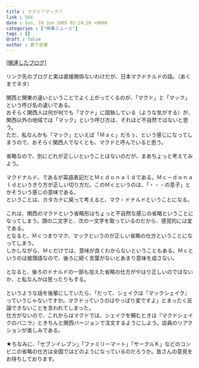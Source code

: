 ```yaml
---
title : マクド？マック？
link : 564
date : Sun, 19 Jun 2005 01:24:26 +0000
categories : ["時事ニュース"]
tags : []
draft : false
author : 倉下忠憲
---
```


<A HREF="http://diary.jp.aol.com/applet/wbchuujssnv/52/trackback" TARGET="_blank">[関連したブログ]</A><BR><BR>リンク先のブログと実は直接関係ないわけだが、日本マクドナルドの話。（あくまでネタ）<BR><BR>関西と関東の違いということでよく上がってくるのが、「マクド」と「マック」という呼び名の違いである。<BR>おそらく関西人は何が何でも「マクド」に固執している（ような気がする）が、関西以外の地域では「マック」という呼び方は、それほど不自然ではないと思う。<BR>ただ、私なんかも「マック」といえば「Ｍａｃ」だろぅ、という感じになってしまうので、おそらく関西人でなくとも、マクドと呼んでいると思う。<BR><BR>省略なので、別にどれが正しいということはないのだが、まあちょっと考えてみよう。<BR><BR>マクドナルド、であるが英語表記だとＭｃｄｏｎａｌｄである。Ｍｃ－ｄｏｎａｌｄというきり方が正しい切り方だ。このＭｃというのは、「・・・の息子」とかそういう感じの意味である。<BR>ということは、カタカナに戻って考えると、マク・ドナルドということになる。<BR><BR>これは、関西のマクドという省略形はちょっと不自然な感じの省略ということになってしまう。頭の二文字と、次の一文字を取っているのだから、感覚的には変である。<BR>となると、Ｍｃつまりマク、マックというのが正しい省略の仕方ということになってしまう。<BR>しかしながら、Ｍｃだけでは、意味が良くわからないということもある。Ｍｃというのは接頭語なので、後ろに続く言葉がないとあまり意味を成さない。<BR><BR>となると、後ろのドナルドの一部も加えた省略の仕方がやはり正しいのではないか、と私なんかは思ったりもする。<BR><BR>というような話を後輩にしていたら、「だって、シェイクは『マックシェイク』っていうじゃないですか。マクドっていうのはやっぱり変ですよ」とまったく反論できないことを言われてしまった。<BR>仕方がないので、これからはマクドでは、シェイクを頼むときは『マクドシェイクのバニラ』ときちんと関西バージョンで注文するようにしよう。店員のリアクションが楽しみである。<BR><BR>★ちなみに、「セブンイレブン」「ファミリーマート」「サークルＫ」などのコンビニの省略の仕方は全国ではどのようになっているのだろうか。皆さんの意見をお待ちしております。<br><br>
